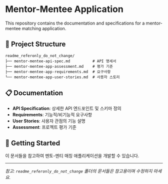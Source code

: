 # Mentor-Mentee Application

This repository contains the documentation and specifications for a mentor-mentee matching application.

## 📁 Project Structure

```
readme_referonly_do_not_change/
├── mentor-mentee-api-spec.md          # API 명세서
├── mentor-mentee-app-assessment.md    # 평가 기준
├── mentor-mentee-app-requirements.md  # 요구사항
└── mentor-mentee-app-user-stories.md  # 사용자 스토리
```

## 📋 Documentation

- **API Specification**: 상세한 API 엔드포인트 및 스키마 정의
- **Requirements**: 기능적/비기능적 요구사항
- **User Stories**: 사용자 관점의 기능 설명
- **Assessment**: 프로젝트 평가 기준

## 🚀 Getting Started

이 문서들을 참고하여 멘토-멘티 매칭 애플리케이션을 개발할 수 있습니다.

---

*참고: `readme_referonly_do_not_change` 폴더의 문서들은 참고용이며 수정하지 마세요.*
